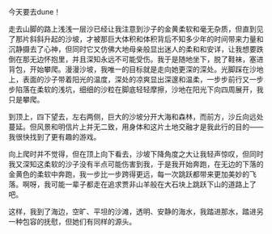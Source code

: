 今天要去dune！

走去山脚的路上浅浅一层沙已经让我注意到沙子的金黄柔软和毫无杂质，但直到见了那片斜斜升起的沙坡，才被那巨大体积和体积背后不知多少年的时间带来力量和沉静摄去了心神，但同时它又仿佛大地母亲般显出迷人的柔和和安详，让我想要跌倒在那无边怀抱里，并且深知永远不可能受伤。我于是随地坐下，脱了鞋袜，塞进背包，开始攀爬。漫漫沙坡，我唯一的目标就是走向她更深的深处。光脚踩在沙地上，表面的沙子带着阳光的温度，深处的凉爽显出深邃和温柔，一步步前行又一步步陷落在柔软的浅坑，细细的沙粒在脚底轻轻摩擦，沙地在阳光下向四周展开，我只是攀爬。

到顶上，四下望去，左右两侧，巨大的沙坡分开大海和森林，而前方，沙丘向远处蔓延。但风景和明信片上并无二致，用身体和这片土地交融才是我此行的目的——我很快找到了更有趣的游戏。

向上爬时并不觉得，但在顶上向下看去，沙坡下降角度之大让我轻声惊叹，但同时我又深知这柔软的沙子没有半点可能伤害到我，于是我开始奔跑，在无边的下落的金黄色的柔软中奔跑，我一步比一步跨得更远，每一次跳跃都带来更加美妙的飞落。啊呀，我可能一辈子都走在追求贾非山羊般在大石块上跳跃下山的道路上了吧。

这样，我到了海边，空旷、平坦的沙滩，透明、安静的海水，我踏进那水，踏进另一种包容的抚慰，但她们有同样的源头。